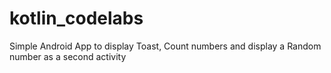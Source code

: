 # kotlin_codelabs
Simple Android App to display Toast, Count numbers and display a Random number as a second activity
